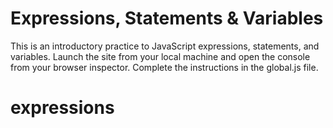 # Expressions, Statements & Variables
This is an introductory practice to JavaScript expressions, statements, and variables. Launch the site from your local machine and open the console from your browser inspector. Complete the instructions in the global.js file.
# expressions
